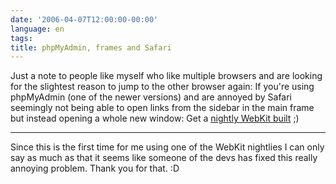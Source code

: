 ```yaml
---
date: '2006-04-07T12:00:00-00:00'
language: en
tags:
title: phpMyAdmin, frames and Safari
---
```



Just a note to people like myself who like multiple browsers and are looking for the slightest reason to jump to the other browser again: If you're using phpMyAdmin (one of the newer versions) and are annoyed by Safari seemingly not being able to open links from the sidebar in the main frame but instead opening a whole new window: Get a [nightly WebKit built](http://nightly.webkit.org/) ;)

-------------------------------



Since this is the first time for me using one of the WebKit nightlies I can only say as much as that it seems like someone of the devs has fixed this really annoying problem. Thank you for that. :D